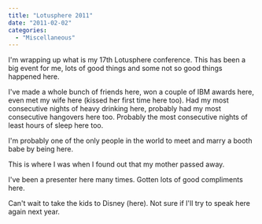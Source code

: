 ```yaml
---
title: "Lotusphere 2011"
date: "2011-02-02"
categories: 
  - "Miscellaneous"
---
```


I'm wrapping up what is my 17th Lotusphere conference. This has been a big event for me, lots of good things and some not so good things happened here.

I've made a whole bunch of friends here, won a couple of IBM awards here, even met my wife here (kissed her first time here too). Had my most consecutive nights of heavy drinking here, probably had my most consecutive hangovers here too. Probably the most consecutive nights of least hours of sleep here too.

I'm probably one of the only people in the world to meet and marry a booth babe by being here.

This is where I was when I found out that my mother passed away.

I've been a presenter here many times. Gotten lots of good compliments here.

Can't wait to take the kids to Disney (here). Not sure if I'll try to speak here again next year.
